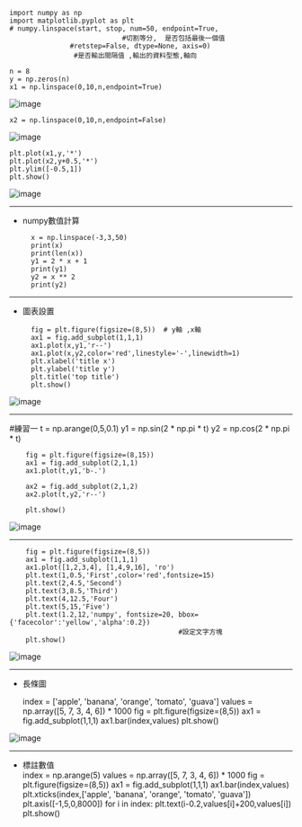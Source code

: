    import numpy as np
    import matplotlib.pyplot as plt
    # numpy.linspace(start, stop, num=50, endpoint=True,
                                #切割等分,  是否包括最後一個值
                   #retstep=False, dtype=None, axis=0)
                    #是否輸出間隔值 ,輸出的資料型態,軸向

    n = 8
    y = np.zeros(n)
    x1 = np.linspace(0,10,n,endpoint=True)
![image](https://user-images.githubusercontent.com/112489587/208303394-6e9afb98-855a-4cfa-89ec-edde51b79a47.png)
    
    x2 = np.linspace(0,10,n,endpoint=False)
![image](https://user-images.githubusercontent.com/112489587/208303405-168d4931-491f-459c-98a7-bec6a0027d34.png)

    plt.plot(x1,y,'*')
    plt.plot(x2,y+0.5,'*')
    plt.ylim([-0.5,1])
    plt.show()

![image](https://user-images.githubusercontent.com/112489587/208303427-6d099aa2-9220-4cd6-bbe3-1e37efe99000.png)


*************************
* numpy數值計算     

        x = np.linspace(-3,3,50)
        print(x)
        print(len(x))
        y1 = 2 * x + 1
        print(y1)
        y2 = x ** 2
        print(y2)

**************************************
* 圖表設置      

        fig = plt.figure(figsize=(8,5))  # y軸 ,x軸
        ax1 = fig.add_subplot(1,1,1)
        ax1.plot(x,y1,'r--')
        ax1.plot(x,y2,color='red',linestyle='-',linewidth=1)
        plt.xlabel('title x')
        plt.ylabel('title y')
        plt.title('top title')
        plt.show()

![image](https://user-images.githubusercontent.com/112489587/208304281-f15cf5be-2142-4583-8440-1625766dfe98.png)

**************************************
#練習一
        t = np.arange(0,5,0.1)
        y1 = np.sin(2 * np.pi * t)
        y2 = np.cos(2 * np.pi * t)

        fig = plt.figure(figsize=(8,15))
        ax1 = fig.add_subplot(2,1,1)
        ax1.plot(t,y1,'b-.')

        ax2 = fig.add_subplot(2,1,2)
        ax2.plot(t,y2,'r--')

        plt.show()

![image](https://user-images.githubusercontent.com/112489587/208304322-0d17a830-01dc-4d71-a8cf-675ab4a8d409.png)

*************************************
        fig = plt.figure(figsize=(8,5))
        ax1 = fig.add_subplot(1,1,1)
        ax1.plot([1,2,3,4], [1,4,9,16], 'ro')
        plt.text(1,0.5,'First',color='red',fontsize=15)
        plt.text(2,4.5,'Second')
        plt.text(3,8.5,'Third')
        plt.text(4,12.5,'Four')
        plt.text(5,15,'Five')
        plt.text(1.2,12,'numpy', fontsize=20, bbox= {'facecolor':'yellow','alpha':0.2})
                                              #設定文字方塊
        plt.show()

![image](https://user-images.githubusercontent.com/112489587/208304372-24ebdde5-6f7f-4c0a-b6e8-6afe437b1bbc.png)


************************************
* 長條圖   

    index = ['apple', 'banana', 'orange', 'tomato', 'guava']
    values = np.array([5, 7, 3, 4, 6]) * 1000
    fig = plt.figure(figsize=(8,5))
    ax1 = fig.add_subplot(1,1,1)
    ax1.bar(index,values)
    plt.show()

![image](https://user-images.githubusercontent.com/112489587/208304422-4ca79108-e633-4757-b207-137296cfa393.png)


***********************************
* 標註數值   
    index = np.arange(5)
    values = np.array([5, 7, 3, 4, 6]) * 1000
    fig = plt.figure(figsize=(8,5))
    ax1 = fig.add_subplot(1,1,1)
    ax1.bar(index,values)
    plt.xticks(index,['apple', 'banana', 'orange', 'tomato', 'guava'])
    plt.axis([-1,5,0,8000])
    for i in index:
        plt.text(i-0.2,values[i]+200,values[i])
    plt.show()
